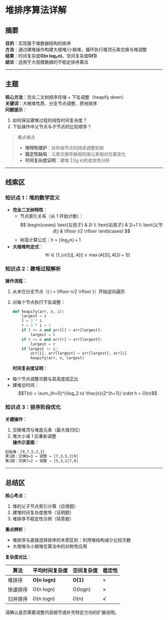 # 堆排序算法详解

## 摘要

**目的**：实现基于堆数据结构的排序  
**方法**：通过建堆操作构建大根堆/小根堆，循环执行堆顶元素交换与堆调整  
**结果**：时间复杂度**O(n log₂n)**，空间复杂度**O(1)**  
**结论**：适用于大规模数据的不稳定排序算法

---

## 主题

**核心方法**：完全二叉树顺序存储 + 下坠调整（heapify down）  
**关键词**：大根堆性质、分支节点调整、原地排序  
**问题提示**：

1. 如何保证建堆过程的线性时间复杂度？
2. 下坠操作中父节点与子节点的比较顺序？

> 重点难点
>
> - **堆特性维护**：非终端节点的持续调整机制
> - **稳定性缺陷**：元素交换导致相同值元素相对位置变化
> - **时间复杂度证明**：建堆 Σ(lg k)的收敛性分析

---

## 线索区

### 知识点 1：堆的数学定义

- **完全二叉树特性**：
  - 节点索引关系（从 1 开始计数）：
    $$
    \begin{cases}
    \text{左孩子} & 2i \\
    \text{右孩子} & 2i+1 \\
    \text{父节点} & \lfloor i/2 \rfloor
    \end{cases}
    $$
  - 树高计算公式：$h = \lfloor \log_2 n \rfloor + 1$
- **大根堆判定式**：
  $$
  \forall i \in [1, \lfloor n/2 \rfloor],\ A[i] \geq \max(A[2i], A[2i+1])
  $$

### 知识点 2：建堆过程解析

**操作流程**：

1. 从末位分支节点（\( i = \lfloor n/2 \rfloor \)）开始逆向遍历
2. 对每个节点执行下坠调整：

   ```python
   def heapify(arr, n, i):
       largest = i
       l = 2 * i
       r = 2 * i + 1
       if l <= n and arr[l] > arr[largest]:
           largest = l
       if r <= n and arr[r] > arr[largest]:
           largest = r
       if largest != i:
           arr[i], arr[largest] = arr[largest], arr[i]
           heapify(arr, n, largest)
   ```

   **时间复杂度证明**：

- 每个节点调整次数与其高度成正比
- 建堆总时间：  
  $$T(n) = \sum_{h=0}^{\log_2 n} \frac{n}{2^{h+1}} \cdot h = O(n)$$

### 知识点 3：排序阶段优化

**关键操作**：

1. 交换堆顶与堆底元素（最大值归位）
2. 堆大小减 1 后重新调整  
   **操作示意图**：

```txt
初始堆：[9,7,5,2,3]
第1趟：交换9↔3 → 调整 → [7,3,5,2|9]
第2趟：交换7↔2 → 调整 → [5,3,2|7,9]
```

---

## 总结区

**核心考点**：

1. 堆的父子节点索引计算（应用题）
2. 建堆时间复杂度推导（证明题）
3. 堆排序不稳定性示例（简答题）

**重点辨析**：

- 堆排序与直接选择排序的本质区别：利用堆结构减少比较次数
- 大根堆与小根堆在算法中的对称性应用

**复杂度对比**：  

| 算法 | 平均时间复杂度 | 空间复杂度 | 稳定性 |
|----------|----------------|------------|--------|
| 堆排序 | **O(n logn)** | **O(1)** | × |
| 快速排序 | O(n logn) | O(logn) | × |
| 归并排序 | O(n logn) | O(n) | √ |

请确认是否需要调整内容细节或补充特定方向的扩展说明。

